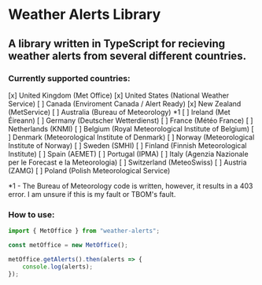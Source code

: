 # Weather Alerts Library

## A library written in TypeScript for recieving weather alerts from several different countries.

### Currently supported countries:

[x] United Kingdom (Met Office)
[x] United States (National Weather Service)
[ ] Canada (Enviroment Canada / Alert Ready)
[x] New Zealand (MetService)
[ ] Australia (Bureau of Meteorology) *1
[ ] Ireland (Met Éireann)
[ ] Germany (Deutscher Wetterdienst)
[ ] France (Météo France)
[ ] Netherlands (KNMI)
[ ] Belgium (Royal Meteorological Institute of Belgium)
[ ] Denmark (Meteorological Institute of Denmark)
[ ] Norway (Meteorological Institute of Norway)
[ ] Sweden (SMHI)
[ ] Finland (Finnish Meteorological Institute)
[ ] Spain (AEMET)
[ ] Portugal (IPMA)
[ ] Italy (Agenzia Nazionale per le Forecast e la Meteorologia)
[ ] Switzerland (MeteoSwiss)
[ ] Austria (ZAMG)
[ ] Poland (Polish Meteorological Service)

*1 - The Bureau of Meteorology code is written, however, it results in a 403 error. I am unsure if this is my fault or TBOM's fault.

### How to use:

```typescript
import { MetOffice } from "weather-alerts";

const metOffice = new MetOffice();

metOffice.getAlerts().then(alerts => {
    console.log(alerts);
});
```

